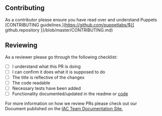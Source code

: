 ## Contributing

As a contributor please ensure you have read over and understand Puppets
[CONTRIBUTING guidelines.](https://github.com/puppetlabs/${{ github.repository }}/blob/master/CONTRIBUTING.md)

## Reviewing

As a reviewer please go through the following checklist:

- [ ] I understand what this PR is doing
- [ ] I can confirm it does what it is supposed to do
- [ ] The title is reflective of the changes
- [ ] The code readable
- [ ] Necessary tests have been added
- [ ] Functionality documented/updated in the readme or [code](https://puppet.com/docs/puppet/latest/puppet_strings.html)

For more information on how we review PRs please check out our Document published on the [IAC Team Documentation Site.](https://puppetlabs.github.io/iac/docs/)